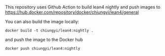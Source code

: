 This repository uses Github Action to build lean4 nightly and push images to https://hub.docker.com/repository/docker/chiungyi/lean4/general

You can also build the image locally:
```
docker build -t chiungyi/lean4:nightly .
```
and push the image to the Docker hub
```
docker push chiungyi/lean4:nightly
```
